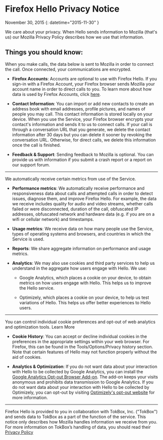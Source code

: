 # Firefox Hello Privacy Notice

November 30, 2015
{: datetime="2015-11-30" }

We care about your privacy. When Hello sends information to Mozilla (that's us) our Mozilla Privacy Policy describes how we use that information.

## Things you should know:

When you make calls, the data below is sent to Mozilla in order to connect the call. Once connected, your communications are encrypted.  

* **Firefox Accounts**: Accounts are optional to use with Firefox Hello.  If you sign-in with a Firefox Account, your Firefox browser sends Mozilla your account name in order to direct calls to you. To learn more about how data is used by Firefox Accounts, click [here](https://www.mozilla.org/en-US/privacy/firefox-cloud/).

* **Contact Information**: You can import or add new contacts to create an address book with email addresses, profile pictures, and names of people you may call.  This contact information is stored locally on your device. When you use the Service, your Firefox browser encrypts your contact's information and sends it to us to connect calls.  If your call is through a conversation URL that you generate, we delete the contact information after 30 days but you can delete it sooner by revoking the conversation URL.  Otherwise, for direct calls, we delete this information once the call is finished.

* **Feedback & Support**: Sending feedback to Mozilla is optional.  You can provide us with information if you submit a crash report or a report on our support forum.

---------------------------------------

We automatically receive certain metrics from use of the Service.

* **Performance metrics**: We automatically receive performance and responsiveness data about calls and attempted calls in order to detect issues, diagnose them, and improve Firefox Hello.  For example, the data we receive includes quality for audio and video streams, whether calls failed or were disconnected, duration of the call, obfuscated IP addresses, obfuscated network and hardware data (e.g. if you are on a wifi or cellular network) and timestamps.

* **Usage metrics**: We receive data on how many people use the Service, types of operating systems and browsers, and countries in which the Service is used.  

* **Reports**: We share aggregate information on performance and usage metrics.


* **Analytics**: We may also use cookies and third party services to help us understand in the aggregate how users engage with Hello. We use: 

    * Google Analytics, which places a cookie on your device, to obtain metrics on how users engage with Hello. This helps us to improve the Hello service. 
    
    * Optimizely, which places a cookie on your device, to help us test variations of Hello. This helps us offer better experiences to Hello users.

---------------------------------------

You can control individual cookie preferences and opt-out of web analytics and
optimization tools. Learn More

* **Cookie History**: You can accept or decline individual cookies in the preferences
in the appropriate settings within your web browser. For Firefox, this can be
found in the Tools/Options/Privacy history section. Note that certain features
of Hello may not function properly without the aid of cookies.

* **Analytics & Optimization**: If you do not want data about your interaction with
Hello to be collected by Google Analytics, you can install the [Google Analytics
Opt-out Browser Add-on](https://tools.google.com/dlpage/gaoptout). The add-on keeps your visits anonymous and prohibits
data transmission to Google Analytics. If you do not want data about your
interaction with Hello to be collected by Optimizely, you can opt-out by
visiting [Optimizely's opt-out website](https://www.optimizely.com/opt_out) for more information.

---------------------------------------

Firefox Hello is provided to you in collaboration with TokBox, Inc. ("TokBox") and sends data to TokBox as a part of the function of the service.  This notice only describes how Mozilla handles information we receive from you. For more information on TokBox’s handling of data, you should read their [Privacy Policy]( https://tokbox.com/support/privacy-policy)

